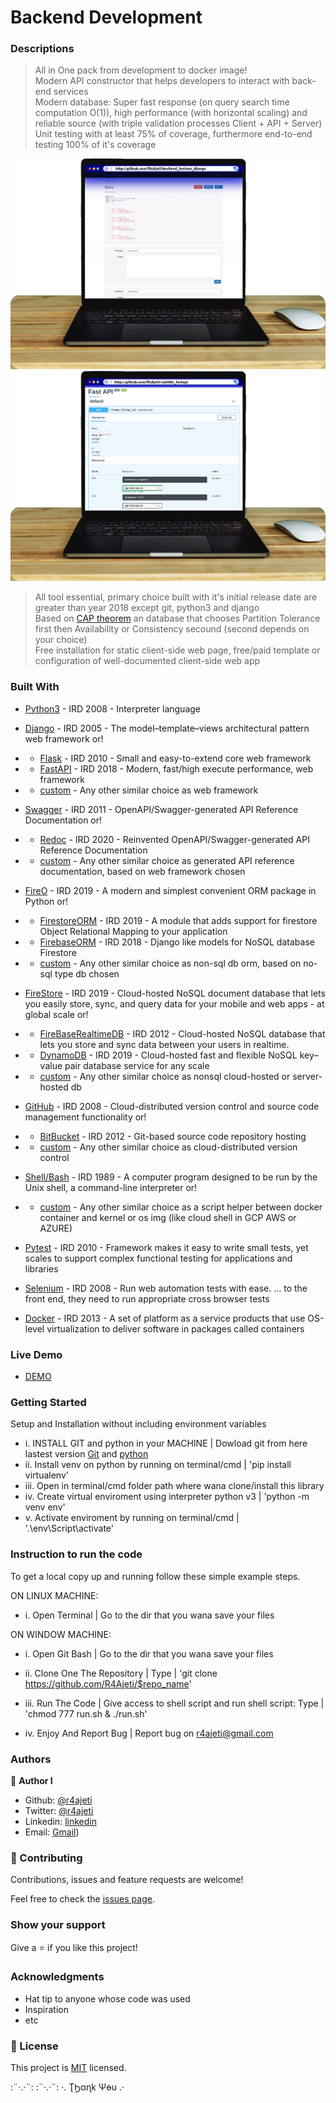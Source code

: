 # Backend Development

### Descriptions
> All in One pack from development to docker image! \
Modern API constructor that helps developers to interact with back-end services \
Modern database: Super fast response (on query search time computation O(1)), high performance (with horizontal scaling) and reliable source (with triple validation processes Client + API + Server) \
Unit testing with at least 75% of coverage, furthermore end-to-end testing 100% of it's coverage

![](images/app_screenshot.png)
![](images/app_screenshot_2.png)

> All tool essential, primary choice built with it's initial release date are greater than year 2018 except git, python3 and django \
Based on [CAP theorem](https://en.wikipedia.org/wiki/CAP_theorem) an database that chooses Partition Tolerance first then Availability or Consistency secound (second depends on your choice) \
Free installation for static client-side web page, free/paid template or configuration of well-documented client-side web app


### Built With

- [Python3](https://www.python.org/downloads/) - IRD 2008 - Interpreter language
- [Django](https://www.djangoproject.com/download/) - IRD 2005 - The model–template–views architectural pattern web framework  or!
-   - [Flask](https://flask.palletsprojects.com/en/2.0.x/installation/) - IRD 2010 -  Small and easy-to-extend core web framework
-   - [FastAPI](https://fastapi.tiangolo.com/) -  IRD 2018 - Modern, fast/high execute performance, web framework
-  - [custom](#) - Any other similar choice as web framework

-  [Swagger](https://data.nav.no/digdir-api/docs) - IRD 2011 - OpenAPI/Swagger-generated API Reference Documentation  or!
-  - [Redoc](https://github.com/Redocly/redoc) - IRD 2020 - Reinvented OpenAPI/Swagger-generated API Reference Documentation
-  - [custom](#) - Any other similar choice as generated API reference documentation, based on web framework chosen

-  [FireO](https://octabyte.io/FireO/quick-start/) - IRD 2019 - A modern and simplest convenient ORM package in Python  or!
-  - [FirestoreORM](https://pypi.org/project/firestore-orm/) - IRD 2019 - A module that adds support for firestore Object Relational Mapping to your application
-  - [FirebaseORM](https://pypi.org/project/firebase-orm/) - IRD 2018 - Django like models for NoSQL database Firestore
-  - [custom](#) - Any other similar choice as non-sql db orm, based on no-sql type db chosen
- [FireStore](https://firebase.google.com/docs/firestore) - IRD 2019 - Cloud-hosted NoSQL document database that lets you easily store, sync, and query data for your mobile and web apps - at global scale  or!
-  - [FireBaseRealtimeDB](https://firebase.google.com/docs/database) - IRD 2012 - Cloud-hosted NoSQL database that lets you store and sync data between your users in realtime.
-  - [DynamoDB](https://aws.amazon.com/dynamodb/) - IRD 2019 - Cloud-hosted fast and flexible NoSQL key–value pair database service for any scale
-  - [custom](#) - Any other similar choice as nonsql cloud-hosted or server-hosted db

- [GitHub](https://github.com/) - IRD 2008 - Cloud-distributed version control and source code management functionality  or!
-  - [BitBucket](https://bitbucket.org/product) - IRD 2012 - Git-based source code repository hosting
-  - [custom](#) - Any other similar choice as cloud-distributed version control

- [Shell/Bash](https://en.wikipedia.org/wiki/Unix_shell) - IRD 1989 - A computer program designed to be run by the Unix shell, a command-line interpreter  or!
-  - [custom](#) - Any other similar choice as a script helper between docker container and kernel or os img (like cloud shell in GCP AWS or AZURE)
-  [Pytest](https://pypi.org/project/pytest) - IRD 2010 - Framework makes it easy to write small tests, yet scales to support complex functional testing for applications and libraries
-  [Selenium](https://pypi.org/project/selenium/) - IRD 2008 - Run web automation tests with ease. ... to the front end, they need to run appropriate cross browser tests
-  [Docker](https://docs.docker.com/engine/reference/commandline/config/) - IRD 2013 - A set of platform as a service products that use OS-level virtualization to deliver software in packages called containers

### Live Demo

- [DEMO](#)

### Getting Started

Setup and Installation without including environment variables

- i. INSTALL GIT and python in your MACHINE | Dowload git from here lastest version [Git](https://git-scm.com/downloads) and [python](https://www.python.org/downloads/)
- ii. Install venv on python by running on terminal/cmd | 'pip install virtualenv'
- iii. Open in terminal/cmd folder path where wana clone/install this library
- iv. Create virtual enviroment using interpreter python v3 | 'python -m venv env'
- v. Activate enviroment by running on terminal/cmd | '.\env\Script\activate'



### Instruction to run the code

To get a local copy up and running follow these simple example steps.

ON LINUX MACHINE:
- i. Open Terminal | Go to the dir that you wana save your files

ON WINDOW MACHINE:
- i. Open Git Bash | Go to the dir that you wana save your files

- ii. Clone One The Repository | Type | 'git clone https://github.com/R4Ajeti/$repo_name'
- iii. Run The Code | Give access to shell script and run shell script:  Type | 'chmod 777 run.sh & ./run.sh'
- iv. Enjoy And Report Bug | Report bug on r4ajeti@gmail.com

### Authors

👤 **Author I**

- Github: [@r4ajeti](https://github.com/r4ajeti)
- Twitter: [@r4ajeti](https://twitter.com/r4ajeti)
- Linkedin: [linkedin](https://linkedin.com/r4ajeti)
- Email: [Gmail](mailto:r4ajeti@gmail.com))

###  🤝 Contributing

Contributions, issues and feature requests are welcome!

Feel free to check the [issues page](/../../issues).

### Show your support

Give a ⭐️ if you like this project!

### Acknowledgments

- Hat tip to anyone whose code was used
- Inspiration
- etc

### 📝 License

This project is [MIT](/../../blob/main/LICENSE) licensed.


:¨·.·¨: :¨·.·¨: ·. ƮϦαɳk Ψөu .·

